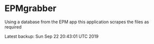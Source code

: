 # EPMgrabber
Using a database from the EPM app this application scrapes the files as required


Latest backup: Sun Sep 22 20:43:01 UTC 2019
